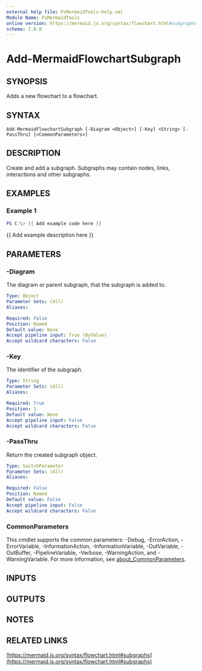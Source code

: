 ```yaml
---
external help file: PsMermaidTools-help.xml
Module Name: PsMermaidTools
online version: https://mermaid.js.org/syntax/flowchart.html#subgraphs
schema: 2.0.0
---
```


# Add-MermaidFlowchartSubgraph

## SYNOPSIS
Adds a new flowchart to a flowchart.

## SYNTAX

```
Add-MermaidFlowchartSubgraph [-Diagram <Object>] [-Key] <String> [-PassThru] [<CommonParameters>]
```

## DESCRIPTION
Create and add a subgraph.
Subgraphs may contain nodes, links, interactions and other subgraphs.

## EXAMPLES

### Example 1
```powershell
PS C:\> {{ Add example code here }}
```

{{ Add example description here }}

## PARAMETERS

### -Diagram
The diagram or parent subgraph, that the subgraph is added to.

```yaml
Type: Object
Parameter Sets: (All)
Aliases:

Required: False
Position: Named
Default value: None
Accept pipeline input: True (ByValue)
Accept wildcard characters: False
```

### -Key
The identifier of the subgraph.

```yaml
Type: String
Parameter Sets: (All)
Aliases:

Required: True
Position: 1
Default value: None
Accept pipeline input: False
Accept wildcard characters: False
```

### -PassThru
Return the created subgraph object.

```yaml
Type: SwitchParameter
Parameter Sets: (All)
Aliases:

Required: False
Position: Named
Default value: False
Accept pipeline input: False
Accept wildcard characters: False
```

### CommonParameters
This cmdlet supports the common parameters: -Debug, -ErrorAction, -ErrorVariable, -InformationAction, -InformationVariable, -OutVariable, -OutBuffer, -PipelineVariable, -Verbose, -WarningAction, and -WarningVariable. For more information, see [about_CommonParameters](http://go.microsoft.com/fwlink/?LinkID=113216).

## INPUTS

## OUTPUTS

## NOTES

## RELATED LINKS

[https://mermaid.js.org/syntax/flowchart.html#subgraphs](https://mermaid.js.org/syntax/flowchart.html#subgraphs)

